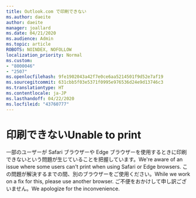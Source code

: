```yaml
---
title: Outlook.com で印刷できない
ms.author: daeite
author: daeite
manager: joallard
ms.date: 04/21/2020
ms.audience: Admin
ms.topic: article
ROBOTS: NOINDEX, NOFOLLOW
localization_priority: Normal
ms.custom:
- "8000046"
- "2507"
ms.openlocfilehash: 9fe1902043a42f7e0ce6aa5214501f9d52e7af19
ms.sourcegitcommit: 631cbb5f03e5371f0995e976536d24e9d13746c3
ms.translationtype: HT
ms.contentlocale: ja-JP
ms.lasthandoff: 04/22/2020
ms.locfileid: "43760777"
---
```

# <a name="unable-to-print"></a><span data-ttu-id="3ad61-102">印刷できない</span><span class="sxs-lookup"><span data-stu-id="3ad61-102">Unable to print</span></span>

<span data-ttu-id="3ad61-103">一部のユーザーが Safari ブラウザーや Edge ブラウザーを使用するときに印刷できないという問題が生じていることを把握しています。</span><span class="sxs-lookup"><span data-stu-id="3ad61-103">We're aware of an issue where some users can't print when using Safari or Edge browsers.</span></span> <span data-ttu-id="3ad61-104">この問題が解決するまでの間、別のブラウザーをご使用ください。</span><span class="sxs-lookup"><span data-stu-id="3ad61-104">While we work on a fix for this, please use another browser.</span></span> <span data-ttu-id="3ad61-105">ご不便をおかけして申し訳ございません。</span><span class="sxs-lookup"><span data-stu-id="3ad61-105">We apologize for the inconvenience.</span></span>